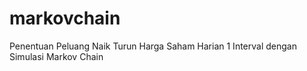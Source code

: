 # markovchain
Penentuan Peluang Naik Turun Harga Saham Harian 1 Interval dengan Simulasi Markov Chain
